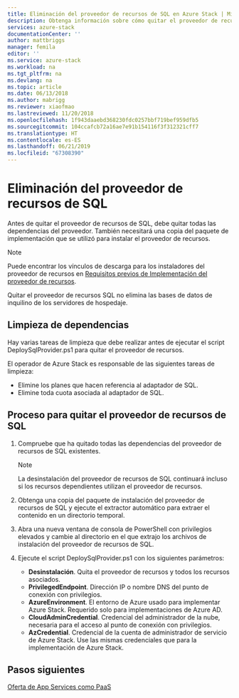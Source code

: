 ```yaml
---
title: Eliminación del proveedor de recursos de SQL en Azure Stack | Microsoft Docs
description: Obtenga información sobre cómo quitar el proveedor de recursos de SQL de la implementación de Azure Stack.
services: azure-stack
documentationCenter: ''
author: mattbriggs
manager: femila
editor: ''
ms.service: azure-stack
ms.workload: na
ms.tgt_pltfrm: na
ms.devlang: na
ms.topic: article
ms.date: 06/13/2018
ms.author: mabrigg
ms.reviewer: xiaofmao
ms.lastreviewed: 11/20/2018
ms.openlocfilehash: 1f943daaebd368230fdc0257bbf719bef959dfb5
ms.sourcegitcommit: 104ccafcb72a16ae7e91b154116f3f312321cff7
ms.translationtype: HT
ms.contentlocale: es-ES
ms.lasthandoff: 06/21/2019
ms.locfileid: "67308390"
---
```

# <a name="remove-the-sql-resource-provider"></a>Eliminación del proveedor de recursos de SQL

Antes de quitar el proveedor de recursos de SQL, debe quitar todas las dependencias del proveedor. También necesitará una copia del paquete de implementación que se utilizó para instalar el proveedor de recursos.

> [!NOTE]
> Puede encontrar los vínculos de descarga para los instaladores del proveedor de recursos en [Requisitos previos de Implementación del proveedor de recursos](./azure-stack-sql-resource-provider-deploy.md#prerequisites).

Quitar el proveedor de recursos SQL no elimina las bases de datos de inquilino de los servidores de hospedaje.

## <a name="dependency-cleanup"></a>Limpieza de dependencias

Hay varias tareas de limpieza que debe realizar antes de ejecutar el script DeploySqlProvider.ps1 para quitar el proveedor de recursos.

El operador de Azure Stack es responsable de las siguientes tareas de limpieza:

* Elimine los planes que hacen referencia al adaptador de SQL.
* Elimine toda cuota asociada al adaptador de SQL.

## <a name="to-remove-the-sql-resource-provider"></a>Proceso para quitar el proveedor de recursos de SQL

1. Compruebe que ha quitado todas las dependencias del proveedor de recursos de SQL existentes.

   > [!NOTE]
   > La desinstalación del proveedor de recursos de SQL continuará incluso si los recursos dependientes utilizan el proveedor de recursos.
  
2. Obtenga una copia del paquete de instalación del proveedor de recursos de SQL y ejecute el extractor automático para extraer el contenido en un directorio temporal.

3. Abra una nueva ventana de consola de PowerShell con privilegios elevados y cambie al directorio en el que extrajo los archivos de instalación del proveedor de recursos de SQL.

4. Ejecute el script DeploySqlProvider.ps1 con los siguientes parámetros:

    * **Desinstalación**. Quita el proveedor de recursos y todos los recursos asociados.
    * **PrivilegedEndpoint**. Dirección IP o nombre DNS del punto de conexión con privilegios.
    * **AzureEnvironment**. El entorno de Azure usado para implementar Azure Stack. Requerido solo para implementaciones de Azure AD.
    * **CloudAdminCredential**. Credencial del administrador de la nube, necesaria para el acceso al punto de conexión con privilegios.
    * **AzCredential**. Credencial de la cuenta de administrador de servicio de Azure Stack. Use las mismas credenciales que para la implementación de Azure Stack.

## <a name="next-steps"></a>Pasos siguientes

[Oferta de App Services como PaaS](azure-stack-app-service-overview.md)
